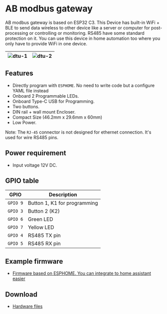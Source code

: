 # AB modbus gateway #

AB modbus gateway is based on ESP32 C3. This Device has built-in WiFi + BLE to send data wireless to other device like a server or computer for post-processing or controlling or monitoring. RS485 have some standard protection on it. You can use this device in home automation too where you only have to provide WiFi in one device.

| ![dtu-1](https://i1.aprbrother.com/DTU-1.jpg-320.jpg) | ![dtu-2](https://i1.aprbrother.com/DTUC-2.jpg-320.jpg) |
|------|--------------|

## Features ##

* Directly program with `ESPHOME`. No need to write code but a configure YAML file instead
* Onboard 2 Programmable LEDs.
* Onboard Type-C USB for Programming.
* Two buttons. 
* DIN rail + wall mount Encloser.
* Compact Size (46.2mm x 29.6mm x 60mm)
* Low Power.

Note: The `RJ-45` connector is not designed for ethernet connection. It's used for wire RS485 pins.

## Power requirement ##

* Input voltage 12V DC.

## GPIO table ##

| GPIO | Description  |
|------|--------------|
| `GPIO 9` | Button 1, K1 for programming | 
| `GPIO 3` | Button 2 (K2) | 
| `GPIO 6` | Green LED | 
| `GPIO 7` | Yellow LED |
| `GPIO 4` | RS485 TX pin |
| `GPIO 5` | RS485 RX pin |

## Example firmware ##

* [Firmware based on ESPHOME. You can integrate to home assistant easier](https://github.com/volca/esphome-modbus)

## Download ##

* [Hardware files](https://github.com/AprilBrother/ab-hardware/tree/master/ab-modbus-gateway)
